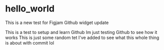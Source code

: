 # hello_world
This is a new test for Figjam Github widget update

This is a test to setup and learn Github 
Im just testing Github to see how it works 
This is just some random tet I've added to see 
what this whole thing is about with commit lol 
